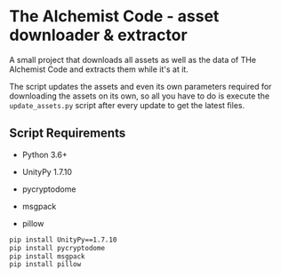 # The Alchemist Code - asset downloader & extractor

A small project that downloads all assets as well as the data of THe Alchemist Code and extracts them while it's at it.

The script updates the assets and even its own parameters required for downloading the assets on its own,
so all you have to do is execute the ``update_assets.py`` script after every update to get the latest files.

## Script Requirements

- Python 3.6+

- UnityPy 1.7.10
- pycryptodome
- msgpack
- pillow

```cmd
pip install UnityPy==1.7.10
pip install pycryptodome
pip install msgpack
pip install pillow
```